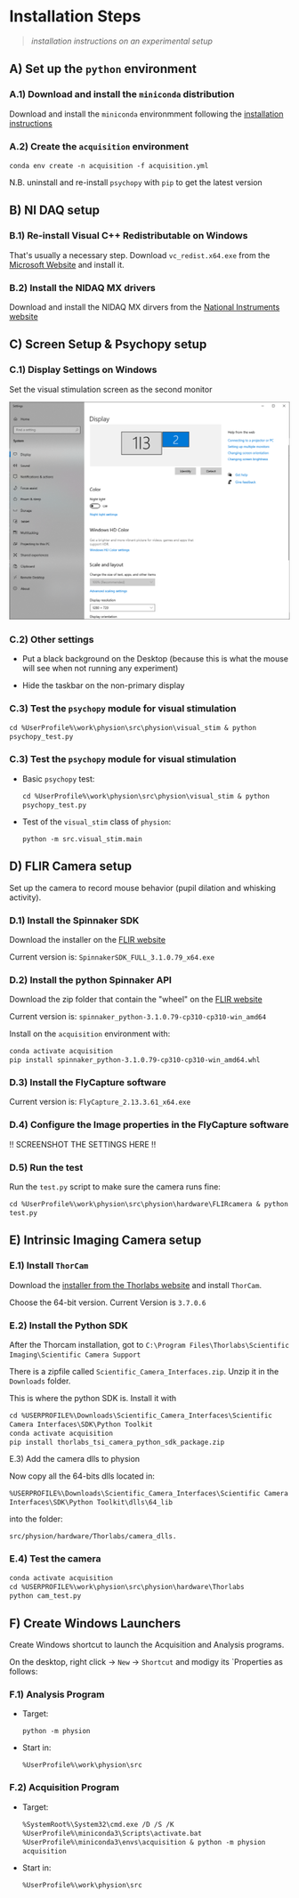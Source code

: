 # Installation Steps

> *installation instructions on an experimental setup*

## A) Set up the `python` environment

### A.1) Download and install the `miniconda` distribution

Download and install the `miniconda` environmment following the [installation instructions](https://docs.conda.io/projects/miniconda/en/latest/miniconda-install.html)

### A.2) Create the `acquisition` environment

```
conda env create -n acquisition -f acquisition.yml
```

N.B. uninstall and re-install `psychopy` with `pip` to get the latest version

## B) NI DAQ setup

### B.1) Re-install Visual C++ Redistributable on Windows

That's usually a necessary step. Download `vc_redist.x64.exe` from the [Microsoft Website](https://learn.microsoft.com/fr-fr/cpp/windows/latest-supported-vc-redist?view=msvc-170) and install it.

### B.2) Install the NIDAQ MX drivers

Download and install the NIDAQ MX dirvers from the [National Instruments website](https://www.ni.com/fr/support/downloads/drivers/download.ni-daq-mx.html)

## C) Screen Setup & Psychopy setup

### C.1) Display Settings on Windows

Set the visual stimulation screen as the second monitor

<p align="center">
  <img src="./pics/Windows-Display-Settings.png"/>
</p>

### C.2) Other settings

- Put a black background on the Desktop (because this is what the mouse will see when not running any experiment)

- Hide the taskbar on the non-primary display

### C.3) Test the `psychopy` module for visual stimulation

```
cd %UserProfile%\work\physion\src\physion\visual_stim & python psychopy_test.py
```
### C.3) Test the `psychopy` module for visual stimulation

- Basic `psychopy` test:
    ```
    cd %UserProfile%\work\physion\src\physion\visual_stim & python psychopy_test.py
    ```
- Test of the `visual_stim` class of `physion`:
    ```
    python -m src.visual_stim.main
    ```

## D) FLIR Camera setup

Set up the camera to record mouse behavior (pupil dilation and whisking activity).

### D.1) Install the Spinnaker SDK

Download the installer on the [FLIR website](https://www.flir.com/support-center/iis/machine-vision/downloads/spinnaker-sdk-download/spinnaker-sdk--download-files/)

Current version is: `SpinnakerSDK_FULL_3.1.0.79_x64.exe`

### D.2) Install the python Spinnaker API

Download the zip folder that contain the "wheel" on the [FLIR website](https://www.flir.com/support-center/iis/machine-vision/downloads/spinnaker-sdk-download/spinnaker-sdk--download-files/)

Current version is: `spinnaker_python-3.1.0.79-cp310-cp310-win_amd64`

Install on the `acquisition` environment with:
```
conda activate acquisition
pip install spinnaker_python-3.1.0.79-cp310-cp310-win_amd64.whl
```

### D.3) Install the FlyCapture software

Current version is: `FlyCapture_2.13.3.61_x64.exe`

### D.4) Configure the Image properties in the FlyCapture software

!! SCREENSHOT THE SETTINGS HERE !!

### D.5) Run the test

Run the `test.py` script to make sure the camera runs fine:
```
cd %UserProfile%\work\physion\src\physion\hardware\FLIRcamera & python test.py
```

## E) Intrinsic Imaging Camera setup

### E.1) Install `ThorCam` 

Download the [installer from the Thorlabs website](https://www.thorlabs.com/software_pages/ViewSoftwarePage.cfm?Code=ThorCam) and install `ThorCam`.

Choose the 64-bit version. Current Version is `3.7.0.6`

### E.2) Install the Python SDK

After the Thorcam installation, got to `C:\Program Files\Thorlabs\Scientific Imaging\Scientific Camera Support`

There is a zipfile called `Scientific_Camera_Interfaces.zip`. Unzip it in the `Downloads` folder.

This is where the python SDK is. Install it with
 
```
cd %USERPROFILE%\Downloads\Scientific_Camera_Interfaces\Scientific Camera Interfaces\SDK\Python Toolkit
conda activate acquisition
pip install thorlabs_tsi_camera_python_sdk_package.zip
```

E.3) Add the camera dlls to physion

Now copy all the 64-bits dlls located in: 
```
%USERPROFILE%\Downloads\Scientific_Camera_Interfaces\Scientific Camera Interfaces\SDK\Python Toolkit\dlls\64_lib
```
into the folder: 
```
src/physion/hardware/Thorlabs/camera_dlls.
```

### E.4) Test the camera

```
conda activate acquisition
cd %USERPROFILE%\work\physion\src\physion\hardware\Thorlabs
python cam_test.py
```

## F) Create Windows Launchers

Create Windows shortcut to launch the Acquisition and Analysis programs.

On the desktop, right click -> `New` -> `Shortcut` and modigy its `Properties as follows: 

### F.1) Analysis Program

- Target:
  ```
  python -m physion 
  ```
- Start in:
  ```
  %UserProfile%\work\physion\src
  ```

### F.2) Acquisition Program

- Target:
  ```
  %SystemRoot%\System32\cmd.exe /D /S /K %UserProfile%\miniconda3\Scripts\activate.bat %UserProfile%\miniconda3\envs\acquisition & python -m physion acquisition
  ```
- Start in:
  ```
  %UserProfile%\work\physion\src
  ```
